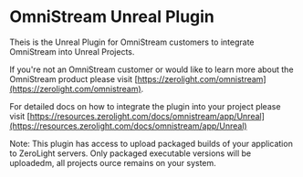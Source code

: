 # OmniStream Unreal Plugin

Theis is the Unreal Plugin for OmniStream customers to integrate OmniStream into Unreal Projects.

If you're not an OmniStream customer or would like to learn more about the OmniStream product please visit [https://zerolight.com/omnistream](https://zerolight.com/omnistream).

For detailed docs on how to integrate the plugin into your project please visit [https://resources.zerolight.com/docs/omnistream/app/Unreal](https://resources.zerolight.com/docs/omnistream/app/Unreal)

Note: This plugin has access to upload packaged builds of your application to ZeroLight servers. Only packaged executable versions will be uploadedm, all projects ource remains on your system. 
